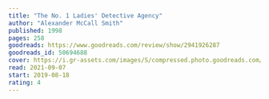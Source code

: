 ```yaml
---
title: "The No. 1 Ladies' Detective Agency"
author: "Alexander McCall Smith"
published: 1998
pages: 258
goodreads: https://www.goodreads.com/review/show/2941926287
goodreads_id: 50694688
cover: https://i.gr-assets.com/images/S/compressed.photo.goodreads.com/books/1580157711l/50694688._SY475_.jpg
read: 2021-09-07
start: 2019-08-18
rating: 4
---
```



